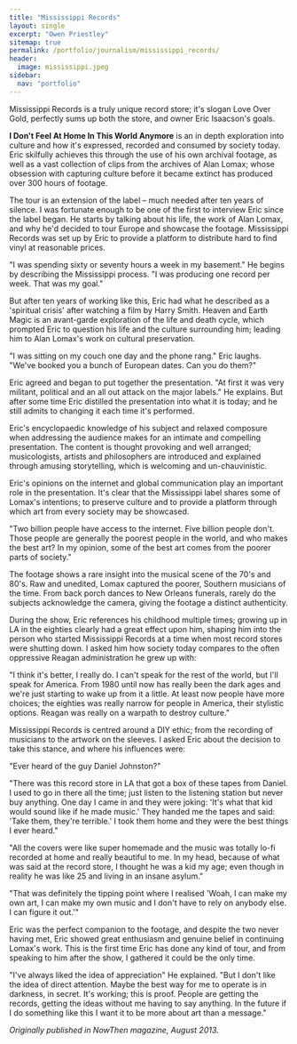 ```yaml
---
title: "Mississippi Records"
layout: single
excerpt: "Owen Priestley"
sitemap: true
permalink: /portfolio/journalism/mississippi_records/
header:
  image: mississippi.jpeg
sidebar:
  nav: "portfolio"
---
```

Mississippi Records is a truly unique record store; it's slogan Love Over Gold, perfectly sums up both the store, and owner Eric Isaacson's goals.

**I Don't Feel At Home In This World Anymore** is an in depth exploration into culture and how it's expressed, recorded and consumed by society today. Eric skilfully achieves this through the use of his own archival footage, as well as a vast collection of clips from the archives of Alan Lomax; whose obsession with capturing culture before it became extinct has produced over 300 hours of footage.

The tour is an extension of the label – much needed after ten years of silence. I was fortunate enough to be one of the first to interview Eric since the label began. He starts by talking about his life, the work of Alan Lomax, and why he'd decided to tour Europe and showcase the footage. Mississippi Records was set up by Eric to provide a platform to distribute hard to find vinyl at reasonable prices.

"I was spending sixty or seventy hours a week in my basement." He begins by describing the Mississippi process. "I was producing one record per week. That was my goal."

But after ten years of working like this, Eric had what he described as a 'spiritual crisis' after watching a film by Harry Smith. Heaven and Earth Magic is an avant-garde exploration of the life and death cycle, which prompted Eric to question his life and the culture surrounding him; leading him to Alan Lomax's work on cultural preservation.

"I was sitting on my couch one day and the phone rang." Eric laughs. "We've booked you a bunch of European dates. Can you do them?"

Eric agreed and began to put together the presentation. "At first it was very militant, political and an all out attack on the major labels." He explains. But after some time Eric distilled the presentation into what it is today; and he still admits to changing it each time it's performed.

Eric's encyclopaedic knowledge of his subject and relaxed composure when addressing the audience makes for an intimate and compelling presentation. The content is thought provoking and well arranged; musicologists, artists and philosophers are introduced and explained through amusing storytelling, which is welcoming and un-chauvinistic.

Eric's opinions on the internet and global communication play an important role in the presentation. It's clear that the Mississippi label shares some of Lomax's intentions; to preserve culture and to provide a platform through which art from every society may be showcased.

"Two billion people have access to the internet. Five billion people don't. Those people are generally the poorest people in the world, and who makes the best art? In my opinion, some of the best art comes from the poorer parts of society."

The footage shows a rare insight into the musical scene of the 70's and 80's. Raw and unedited, Lomax captured the poorer, Southern musicians of the time. From back porch dances to New Orleans funerals, rarely do the subjects acknowledge the camera, giving the footage a distinct authenticity.

During the show, Eric references his childhood multiple times; growing up in LA in the eighties clearly had a great effect upon him, shaping him into the person who started Mississippi Records at a time when most record stores were shutting down. I asked him how society today compares to the often oppressive Reagan administration he grew up with:

"I think it's better, I really do. I can't speak for the rest of the world, but I'll speak for America. From 1980 until now has really been the dark ages and we're just starting to wake up from it a little. At least now people have more choices; the eighties was really narrow for people in America, their stylistic options. Reagan was really on a warpath to destroy culture."

Mississippi Records is centred around a DIY ethic; from the recording of musicians to the artwork on the sleeves. I asked Eric about the decision to take this stance, and where his influences were:

"Ever heard of the guy Daniel Johnston?"

"There was this record store in LA that got a box of these tapes from Daniel. I used to go in there all the time; just listen to the listening station but never buy anything. One day I came in and they were joking: 'It's what that kid would sound like if he made music.' They handed me the tapes and said: 'Take them, they're terrible.' I took them home and they were the best things I ever heard."

"All the covers were like super homemade and the music was totally lo-fi recorded at home and really beautiful to me. In my head, because of what was said at the record store, I thought he was a kid my age; even though in reality he was like 25 and living in an insane asylum."

"That was definitely the tipping point where I realised 'Woah, I can make my own art, I can make my own music and I don't have to rely on anybody else. I can figure it out.'"

Eric was the perfect companion to the footage, and despite the two never having met, Eric showed great enthusiasm and genuine belief in continuing Lomax's work. This is the first time Eric has done any kind of tour, and from speaking to him after the show, I gathered it could be the only time.

"I've always liked the idea of appreciation" He explained. "But I don't like the idea of direct attention. Maybe the best way for me to operate is in darkness, in secret. It's working; this is proof. People are getting the records, getting the ideas without me having to say anything. In the future if I do something like this I want it to be more about art than a message."

_Originally published in NowThen magazine, August 2013._